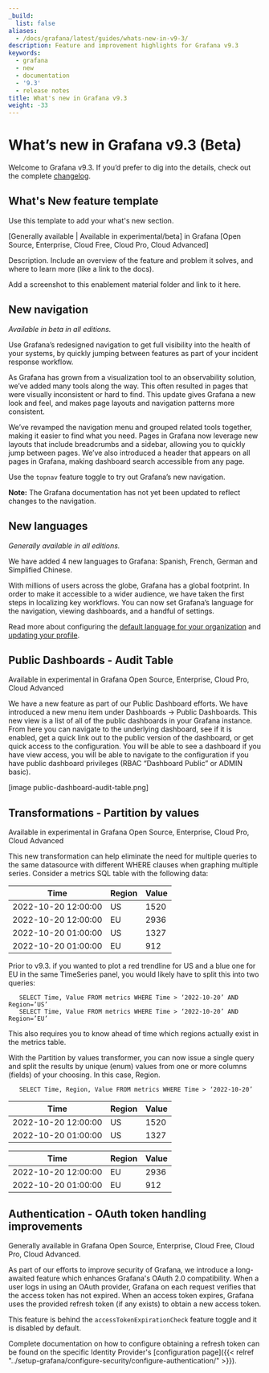 ```yaml
---
_build:
  list: false
aliases:
  - /docs/grafana/latest/guides/whats-new-in-v9-3/
description: Feature and improvement highlights for Grafana v9.3
keywords:
  - grafana
  - new
  - documentation
  - '9.3'
  - release notes
title: What's new in Grafana v9.3
weight: -33
---
```


# What’s new in Grafana v9.3 (Beta)

Welcome to Grafana v9.3. If you’d prefer to dig into the details, check out the complete [changelog](https://github.com/grafana/grafana/blob/master/CHANGELOG.md).

## What's New feature template

Use this template to add your what's new section.

[Generally available | Available in experimental/beta] in Grafana [Open Source, Enterprise, Cloud Free, Cloud Pro, Cloud Advanced]

Description. Include an overview of the feature and problem it solves, and where to learn more (like a link to the docs).

Add a screenshot to this enablement material folder and link to it here.

## New navigation
*Available in beta in all editions.*

Use Grafana’s redesigned navigation to get full visibility into the health of your systems, by quickly jumping between features as part of your incident response workflow.

As Grafana has grown from a visualization tool to an observability solution, we’ve added many tools along the way. This often resulted in pages that were visually inconsistent or hard to find. This update gives Grafana a new look and feel, and makes page layouts and navigation patterns more consistent.

We’ve revamped the navigation menu and grouped related tools together, making it easier to find what you need. Pages in Grafana now leverage new layouts that include breadcrumbs and a sidebar, allowing you to quickly jump between pages. We’ve also introduced a header that appears on all pages in Grafana, making dashboard search accessible from any page.

Use the `topnav` feature toggle to try out Grafana’s new navigation.

**Note:** The Grafana documentation has not yet been updated to reflect changes to the navigation.

## New languages
*Generally available in all editions.*

We have added 4 new languages to Grafana: Spanish, French, German and Simplified Chinese.

With millions of users across the globe, Grafana has a global footprint. In order to make it accessible to a wider audience, we have taken the first steps in localizing key workflows. You can now set Grafana’s language for the navigation, viewing dashboards, and a handful of settings.

Read more about configuring the [default language for your organization](https://grafana.com/docs/grafana/latest/administration/organization-preferences/) and [updating your profile](https://grafana.com/docs/grafana/latest/administration/user-management/user-preferences/).

## Public Dashboards - Audit Table

Available in experimental in Grafana Open Source, Enterprise, Cloud Pro, Cloud Advanced

We have a new feature as part of our Public Dashboard efforts. We have introduced a new menu item under Dashboards → Public Dashboards. This new view is a list of all of the public dashboards in your Grafana instance. From here you can navigate to the underlying dashboard, see if it is enabled, get a quick link out to the public version of the dashboard, or get quick access to the configuration. You will be able to see a dashboard if you have view access, you will be able to navigate to the configuration if you have public dashboard privileges (RBAC “Dashboard Public” or ADMIN basic).

[image public-dashboard-audit-table.png]

## Transformations - Partition by values

Available in experimental in Grafana Open Source, Enterprise, Cloud Pro, Cloud Advanced

This new transformation can help eliminate the need for multiple queries to the same datasource with different WHERE clauses when graphing multiple series. Consider a metrics SQL table with the following data:

| Time                | Region | Value |
| ------------------- | ------ | ----- |
| 2022-10-20 12:00:00 | US     | 1520  |
| 2022-10-20 12:00:00 | EU     | 2936  |
| 2022-10-20 01:00:00 | US     | 1327  |
| 2022-10-20 01:00:00 | EU     | 912   |

Prior to v9.3. if you wanted to plot a red trendline for US and a blue one for EU in the same TimeSeries panel, you would likely have to split this into two queries:

```
   SELECT Time, Value FROM metrics WHERE Time > ‘2022-10-20’ AND Region=’US’
   SELECT Time, Value FROM metrics WHERE Time > ‘2022-10-20’ AND Region=’EU’
```

This also requires you to know ahead of time which regions actually exist in the metrics table.

With the Partition by values transformer, you can now issue a single query and split the results by unique (enum) values from one or more columns (fields) of your choosing. In this case, Region.

```
   SELECT Time, Region, Value FROM metrics WHERE Time > ‘2022-10-20’
```

| Time                | Region | Value |
| ------------------- | ------ | ----- |
| 2022-10-20 12:00:00 | US     | 1520  |
| 2022-10-20 01:00:00 | US     | 1327  |

| Time                | Region | Value |
| ------------------- | ------ | ----- |
| 2022-10-20 12:00:00 | EU     | 2936  |
| 2022-10-20 01:00:00 | EU     | 912   |

## Authentication - OAuth token handling improvements

Generally available in Grafana Open Source, Enterprise, Cloud Free, Cloud Pro, Cloud Advanced.

As part of our efforts to improve security of Grafana, we introduce a long-awaited feature which enhances Grafana's OAuth 2.0 compatibility. When a user logs in using an OAuth provider, Grafana on each request verifies that the access token has not expired. When an access token expires, Grafana uses the provided refresh token (if any exists) to obtain a new access token.

This feature is behind the `accessTokenExpirationCheck` feature toggle and it is disabled by default.

Complete documentation on how to configure obtaining a refresh token can be found on the specific Identity Provider's [configuration page]({{< relref "../setup-grafana/configure-security/configure-authentication/" >}}).
